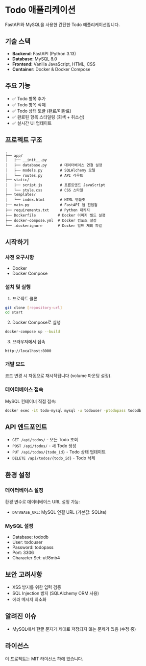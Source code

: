 # Todo 애플리케이션

FastAPI와 MySQL을 사용한 간단한 Todo 애플리케이션입니다.

## 기술 스택

- **Backend**: FastAPI (Python 3.13)
- **Database**: MySQL 8.0
- **Frontend**: Vanilla JavaScript, HTML, CSS
- **Container**: Docker & Docker Compose

## 주요 기능

- ✅ Todo 항목 추가
- ✅ Todo 항목 삭제
- ✅ Todo 상태 토글 (완료/미완료)
- ✅ 완료된 항목 스타일링 (회색 + 취소선)
- ✅ 실시간 UI 업데이트

## 프로젝트 구조

```
.
├── app/
│   ├── __init__.py
│   ├── database.py      # 데이터베이스 연결 설정
│   ├── models.py        # SQLAlchemy 모델
│   └── routes.py        # API 라우트
├── static/
│   ├── script.js        # 프론트엔드 JavaScript
│   └── style.css        # CSS 스타일
├── templates/
│   └── index.html       # HTML 템플릿
├── main.py              # FastAPI 앱 진입점
├── requirements.txt     # Python 패키지
├── Dockerfile          # Docker 이미지 빌드 설정
├── docker-compose.yml  # Docker 컴포즈 설정
└── .dockerignore       # Docker 빌드 제외 파일

```

## 시작하기

### 사전 요구사항

- Docker
- Docker Compose

### 설치 및 실행

1. 프로젝트 클론
```bash
git clone [repository-url]
cd start
```

2. Docker Compose로 실행
```bash
docker-compose up --build
```

3. 브라우저에서 접속
```
http://localhost:8000
```

### 개발 모드

코드 변경 시 자동으로 재시작됩니다 (volume 마운팅 설정).

### 데이터베이스 접속

MySQL 컨테이너 직접 접속:
```bash
docker exec -it todo-mysql mysql -u todouser -ptodopass tododb
```

## API 엔드포인트

- `GET /api/todos/` - 모든 Todo 조회
- `POST /api/todos/` - 새 Todo 생성
- `PUT /api/todos/{todo_id}` - Todo 상태 업데이트
- `DELETE /api/todos/{todo_id}` - Todo 삭제

## 환경 설정

### 데이터베이스 설정

환경 변수로 데이터베이스 URL 설정 가능:
- `DATABASE_URL`: MySQL 연결 URL (기본값: SQLite)

### MySQL 설정

- Database: tododb
- User: todouser
- Password: todopass
- Port: 3306
- Character Set: utf8mb4

## 보안 고려사항

- XSS 방지를 위한 입력 검증
- SQL Injection 방지 (SQLAlchemy ORM 사용)
- 에러 메시지 최소화

## 알려진 이슈

- MySQL에서 한글 문자가 제대로 저장되지 않는 문제가 있음 (수정 중)

## 라이선스

이 프로젝트는 MIT 라이선스 하에 있습니다.